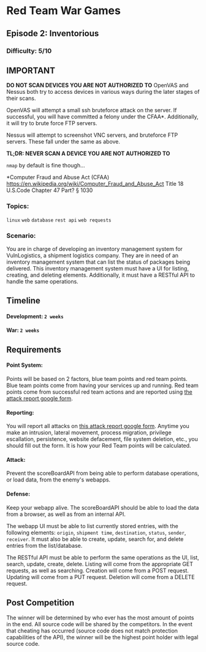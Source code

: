 # Red Team War Games
## Episode 2: Inventorious

### Difficulty: 5/10

## IMPORTANT

**DO NOT SCAN DEVICES YOU ARE NOT AUTHORIZED TO**
OpenVAS and Nessus both try to access devices in various ways during the later stages of their scans.

OpenVAS will attempt a small ssh bruteforce attack on the server. If successful, you will have committed a felony under the CFAA*. Additionally, it will try to brute force FTP servers.

Nessus will attempt to screenshot VNC servers, and bruteforce FTP servers. These fall under the same as above.

**TL;DR: NEVER SCAN A DEVICE YOU ARE NOT AUTHORIZED TO**

`nmap` by default is fine though...

\*Computer Fraud and Abuse Act (CFAA)
https://en.wikipedia.org/wiki/Computer_Fraud_and_Abuse_Act
Title 18 U.S.Code Chapter 47  Part? § 1030

### Topics:
`linux` `web` `database` `rest api` `web requests`

### Scenario:

You are in charge of developing an inventory management system for VulnLogistics, a shipment logistics company. They are in need of an inventory management system that can list the status of packages being delivered. This inventory management system must have a UI for listing, creating, and deleting elements. Additionally, it must have a RESTful API to handle the same operations.

## Timeline

#### Development: `2 weeks`
#### War: `2 weeks`

## Requirements

#### Point System:

Points will be based on 2 factors, blue team points and red team points. Blue team points come from having your services up and running. Red team points come from successful red team actions and are reported using [the attack report google form]().

#### Reporting:

You will report all attacks on [this attack report google form](). Anytime you make an intrusion, lateral movement, process migration, privilege escallation, persistence, website defacement, file system deletion, etc., you should fill out the form. It is how your Red Team points will be calculated.

#### Attack:

Prevent the scoreBoardAPI from being able to perform database operations, or load data, from the enemy's webapps.

#### Defense:

Keep your webapp alive. The scoreBoardAPI should be able to load the data from a browser, as well as from an internal API.

The webapp UI must be able to list currently stored entries, with the following elements: `origin`, `shipment time`, `destination`, `status`, `sender`, `receiver`. It must also be able to create, update, search for, and delete entries from the list/database.

The RESTful API must be able to perform the same operations as the UI, list, search, update, create, delete. Listing will come from the appropriate GET requests, as well as searching. Creation will come from a POST request. Updating will come from a PUT request. Deletion will come from a DELETE request.

## Post Competition

The winner will be determined by who ever has the most amount of points in the end. All source code will be shared by the competitors. In the event that cheating has occurred (source code does not match protection capabilities of the API), the winner will be the highest point holder with legal source code.
